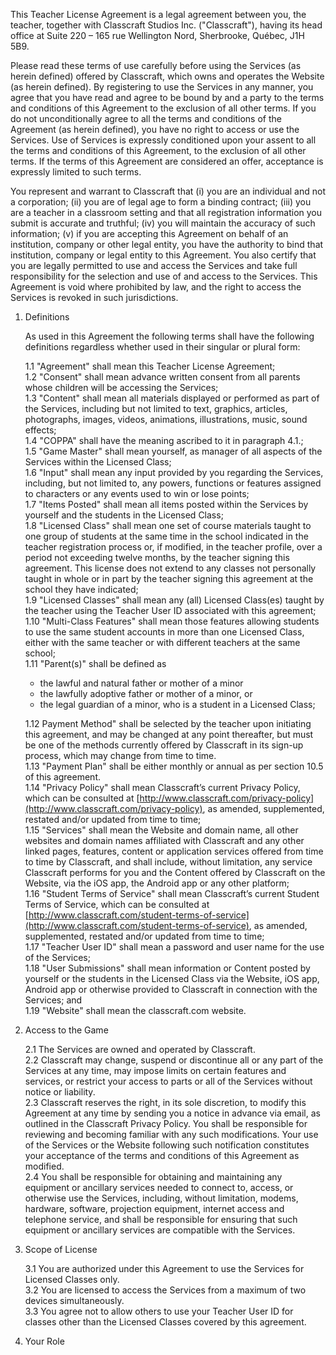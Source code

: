 This Teacher License Agreement is a legal agreement between you, the teacher, together with Classcraft Studios Inc. ("Classcraft"), having its head office at Suite 220 – 165 rue Wellington Nord, Sherbrooke, Québec, J1H 5B9.

Please read these terms of use carefully before using the Services (as herein defined) offered by Classcraft, which owns and operates the Website (as herein defined). By registering to use the Services in any manner, you agree that you have read and agree to be bound by and a party to the terms and conditions of this Agreement to the exclusion of all other terms. If you do not unconditionally agree to all the terms and conditions of the Agreement (as herein defined), you have no right to access or use the Services. Use of Services is expressly conditioned upon your assent to all the terms and conditions of this Agreement, to the exclusion of all other terms. If the terms of this Agreement are considered an offer, acceptance is expressly limited to such terms.

You represent and warrant to Classcraft that (i) you are an individual and not a corporation; (ii) you are of legal age to form a binding contract; (iii) you are a teacher in a classroom setting and that all registration information you submit is accurate and truthful; (iv) you will maintain the accuracy of such information; (v) if you are accepting this Agreement on behalf of an institution, company or other legal entity, you have the authority to bind that institution, company or legal entity to this Agreement. You also certify that you are legally permitted to use and access the Services and take full responsibility for the selection and use of and access to the Services. This Agreement is void where prohibited by law, and the right to access the Services is revoked in such jurisdictions.

1.  Definitions
    
    As used in this Agreement the following terms shall have the following definitions regardless whether used in their singular or plural form:  

	1.1  "Agreement" shall mean this Teacher License Agreement;  
	1.2  "Consent" shall mean advance written consent from all parents whose children will be accessing the Services;  
	1.3  "Content" shall mean all materials displayed or performed as part of the Services, including but not limited to text, graphics, articles, photographs, images, videos, animations, illustrations, music, sound effects;  
	1.4  "COPPA" shall have the meaning ascribed to it in paragraph 4.1.;  
	1.5  "Game Master" shall mean yourself, as manager of all aspects of the Services within the Licensed Class;  
	1.6  "Input" shall mean any input provided by you regarding the Services, including, but not limited to, any powers, functions or features assigned to characters or any events used to win or lose points;  
	1.7  "Items Posted" shall mean all items posted within the Services by yourself and the students in the Licensed Class;  
	1.8  "Licensed Class" shall mean one set of course materials taught to one group of students at the same time in the school indicated in the teacher registration process or, if modified, in the teacher profile, over a period not exceeding twelve months, by the teacher signing this agreement. This license does not extend to any classes not personally taught in whole or in part by the teacher signing this agreement at the school they have indicated;  
	1.9  "Licensed Classes" shall mean any (all) Licensed Class(es) taught by the teacher using the Teacher User ID associated with this agreement;  
	1.10  "Multi-Class Features" shall mean those features allowing students to use the same student accounts in more than one Licensed Class, either with the same teacher or with different teachers at the same school;  
	1.11  "Parent(s)" shall be defined as  
    * the lawful and natural father or mother of a minor
    * the lawfully adoptive father or mother of a minor, or
    * the legal guardian of a minor, who is a student in a Licensed Class;  
    
	1.12  Payment Method" shall be selected by the teacher upon initiating this agreement, and may be changed at any point thereafter, but must be one of the methods currently offered by Classcraft in its sign-up process, which may change from time to time.  
	1.13  "Payment Plan" shall be either monthly or annual as per section 10.5 of this agreement.  
	1.14  "Privacy Policy" shall mean Classcraft’s current Privacy Policy, which can be consulted at  [http://www.classcraft.com/privacy-policy](http://www.classcraft.com/privacy-policy), as amended, supplemented, restated and/or updated from time to time;  
	1.15  "Services" shall mean the Website and domain name, all other websites and domain names affiliated with Classcraft and any other linked pages, features, content or application services offered from time to time by Classcraft, and shall include, without limitation, any service Classcraft performs for you and the Content offered by Classcraft on the Website, via the iOS app, the Android app or any other platform;  
	1.16   "Student Terms of Service" shall mean Classcraft’s current Student Terms of Service, which can be consulted at  [http://www.classcraft.com/student-terms-of-service](http://www.classcraft.com/student-terms-of-service), as amended, supplemented, restated and/or updated from time to time;  
	1.17  "Teacher User ID" shall mean a password and user name for the use of the Services;  
	1.18  "User Submissions" shall mean information or Content posted by yourself or the students in the Licensed Class via the Website, iOS app, Android app or otherwise provided to Classcraft in connection with the Services; and  
	1.19  "Website" shall mean the classcraft.com website.
	
2.  Access to the Game
    
	2.1  The Services are owned and operated by Classcraft.  
	2.2  Classcraft may change, suspend or discontinue all or any part of the Services at any time, may impose limits on certain features and services, or restrict your access to parts or all of the Services without notice or liability.  
	2.3  Classcraft reserves the right, in its sole discretion, to modify this Agreement at any time by sending you a notice in advance via email, as outlined in the Classcraft Privacy Policy. You shall be responsible for reviewing and becoming familiar with any such modifications. Your use of the Services or the Website following such notification constitutes your acceptance of the terms and conditions of this Agreement as modified.  
	2.4  You shall be responsible for obtaining and maintaining any equipment or ancillary services needed to connect to, access, or otherwise use the Services, including, without limitation, modems, hardware, software, projection equipment, internet access and telephone service, and shall be responsible for ensuring that such equipment or ancillary services are compatible with the Services.

3.  Scope of License
    
	3.1  You are authorized under this Agreement to use the Services for Licensed Classes only.  
	3.2  You are licensed to access the Services from a maximum of two devices simultaneously.  
	3.3  You agree not to allow others to use your Teacher User ID for classes other than the Licensed Classes covered by this agreement.

4.  Your Role
